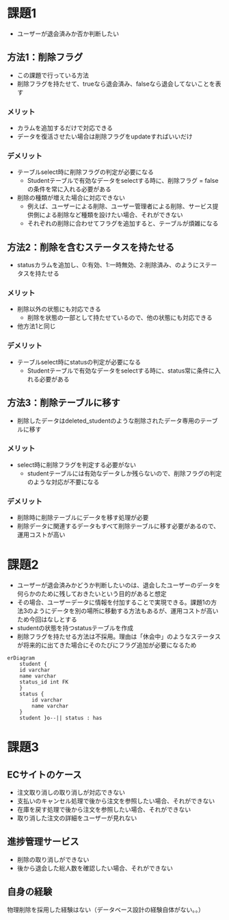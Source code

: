 # 課題1
- ユーザーが退会済みか否か判断したい

## 方法1：削除フラグ
- この課題で行っている方法
- 削除フラグを持たせて、trueなら退会済み、falseなら退会してないことを表す
### メリット
- カラムを追加するだけで対応できる
- データを復活させたい場合は削除フラグをupdateすればいいだけ
### デメリット
- テーブルselect時に削除フラグの判定が必要になる
    - Studentテーブルで有効なデータをselectする時に、削除フラグ = falseの条件を常に入れる必要がある
- 削除の種類が増えた場合に対応できない
    - 例えば、ユーザーによる削除、ユーザー管理者による削除、サービス提供側による削除など種類を設けたい場合、それができない
    - それぞれの削除に合わせてフラグを追加すると、テーブルが煩雑になる

## 方法2：削除を含むステータスを持たせる
- statusカラムを追加し、0:有効、1:一時無効、2:削除済み、のようにステータスを持たせる
### メリット
- 削除以外の状態にも対応できる
    - 削除を状態の一部として持たせているので、他の状態にも対応できる
- 他方法1と同じ
### デメリット
- テーブルselect時にstatusの判定が必要になる
    - Studentテーブルで有効なデータをselectする時に、status常に条件に入れる必要がある
 ## 方法3：削除テーブルに移す
- 削除したデータはdeleted_studentのような削除されたデータ専用のテーブルに移す
### メリット
- select時に削除フラグを判定する必要がない
    - studentテーブルには有効なデータしか残らないので、削除フラグの判定のような対応が不要になる
### デメリット
- 削除時に削除テーブルにデータを移す処理が必要
- 削除データに関連するデータもすべて削除テーブルに移す必要があるので、運用コストが高い

# 課題2
- ユーザーが退会済みかどうか判断したいのは、退会したユーザーのデータを何らかのために残しておきたいという目的があると想定
- その場合、ユーザーデータに情報を付加することで実現できる。課題1の方法3のようにデータを別の場所に移動する方法もあるが、運用コストが高いため今回はなしとする
- studentの状態を持つstatusテーブルを作成
- 削除フラグを持たせる方法は不採用。理由は「休会中」のようなステータスが将来的に出てきた場合にそのたびにフラグ追加が必要になるため
```mermaid
erDiagram
    student {
    id varchar
    name varchar
    status_id int FK
    }
    status {
        id varchar
        name varchar
    }
    student }o--|| status : has
```

# 課題3
## ECサイトのケース
- 注文取り消しの取り消しが対応できない
- 支払いのキャンセル処理で後から注文を参照したい場合、それができない
- 在庫を戻す処理で後から注文を参照したい場合、それができない
- 取り消した注文の詳細をユーザーが見れない

## 進捗管理サービス
- 削除の取り消しができない
- 後から退会した総人数を確認したい場合、それができない

## 自身の経験
物理削除を採用した経験はない（データベース設計の経験自体がない。。）